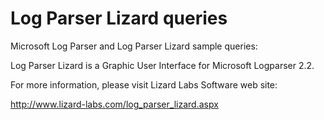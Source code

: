 # Log Parser Lizard queries

Microsoft Log Parser and Log Parser Lizard sample queries:

Log Parser Lizard is a Graphic User Interface for Microsoft Logparser 2.2.

For more information, please visit Lizard Labs Software web site:

http://www.lizard-labs.com/log_parser_lizard.aspx


